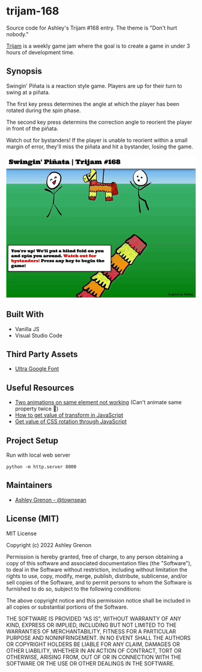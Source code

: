 # trijam-168
Source code for Ashley's Trijam #168 entry.  The theme is "Don't hurt nobody."

[Trijam](https://itch.io/jam/trijam-168) is a weekly game jam where the goal is to create a game in under 3 hours of development time.

## Synopsis

Swingin' Pi&#0241;ata is a reaction style game. Players are up for their turn to swing at a pi&#0241;ata. 

The first key press determines the angle at which the player has been rotated during the spin phase.

The second key press determins the correction angle to reorient the player in front of the pi&#0241;ata. 

Watch out for bystanders! If the player is unable to reorient within a small margin of error, they'll miss the pi&#0241;ata and hit a bystander, losing the game. 

![Swingin Pinata Gameplay](assets/images/swingin_pinata.gif)

## Built With

* Vanilla JS
* Visual Studio Code

## Third Party Assets

* [Ultra Google Font](https://fonts.google.com/specimen/Ultra)

## Useful Resources

* [Two animations on same element not working](https://stackoverflow.com/questions/20584954/two-animations-on-same-element-not-working) (Can't animate same property twice :facepalm:)
* [How to get value of transform in JavaScript](https://stackoverflow.com/a/42267490)
* [Get value of CSS rotation through JavaScript](https://css-tricks.com/get-value-of-css-rotation-through-javascript/)

## Project Setup

Run with local web server

```
python -m http.server 8000
```

## Maintainers

* [Ashley Grenon - @townsean](https://github.com/townsean)

## License (MIT)

MIT License

Copyright (c) 2022 Ashley Grenon

Permission is hereby granted, free of charge, to any person obtaining a copy of this software and associated documentation files (the "Software"), to deal in the Software without restriction, including without limitation the rights to use, copy, modify, merge, publish, distribute, sublicense, and/or sell copies of the Software, and to permit persons to whom the Software is furnished to do so, subject to the following conditions:

The above copyright notice and this permission notice shall be included in all copies or substantial portions of the Software.

THE SOFTWARE IS PROVIDED "AS IS", WITHOUT WARRANTY OF ANY KIND, EXPRESS OR IMPLIED, INCLUDING BUT NOT LIMITED TO THE WARRANTIES OF MERCHANTABILITY, FITNESS FOR A PARTICULAR PURPOSE AND NONINFRINGEMENT. IN NO EVENT SHALL THE AUTHORS OR COPYRIGHT HOLDERS BE LIABLE FOR ANY CLAIM, DAMAGES OR OTHER LIABILITY, WHETHER IN AN ACTION OF CONTRACT, TORT OR OTHERWISE, ARISING FROM, OUT OF OR IN CONNECTION WITH THE SOFTWARE OR THE USE OR OTHER DEALINGS IN THE SOFTWARE.
